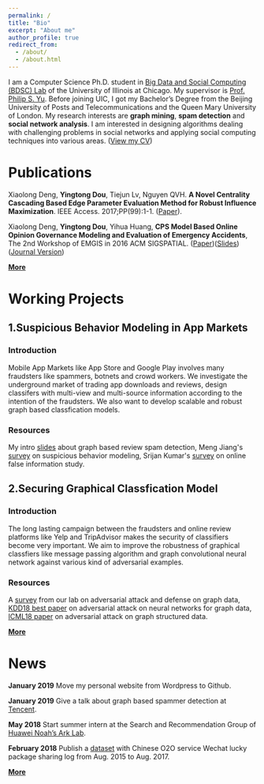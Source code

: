```yaml
---
permalink: /
title: "Bio"
excerpt: "About me"
author_profile: true
redirect_from: 
  - /about/
  - /about.html
---
```


I am a Computer Science Ph.D. student in [Big Data and Social Computing (BDSC) Lab](https://bdsc.lab.uic.edu/) of the University of Illinois at Chicago. My supervisor is [Prof. Philip S. Yu](https://www.cs.uic.edu/PSYu/). Before joining UIC, I got my Bachelor’s Degree from the Beijing University of Posts and Telecommunications and the Queen Mary University of London. My research interests are **graph mining**, **spam detection** and **social network analysis**. I am interested in designing algorithms dealing with challenging problems in social networks and applying social computing techniques into various areas.  ([View my CV](http://ytongdou.com/files/The%20CV%20of%20Yingtong%20Dou.pdf)) 

Publications
======
Xiaolong Deng, **Yingtong Dou**, Tiejun Lv, Nguyen QVH. **A Novel Centrality Cascading Based Edge Parameter Evaluation Method for Robust Influence Maximization**. IEEE Access. 2017;PP(99):1-1. ([Paper](http://ytongdou.com/files/A%20Novel%20Centrality%20Cascading%20Based%20Edge%20Parameter%20Evaluation%20Method%20for%20Robust%20Influence%20Maximization.pdf)).

Xiaolong Deng, **Yingtong Dou**, Yihua Huang, **CPS Model Based Online Opinion Governance Modeling and Evaluation of Emergency Accidents**, The 2nd Workshop of EMGIS in 2016 ACM SIGSPATIAL. ([Paper](http://ytongdou.com/files/CPS%20model%20based%20online%20opinion%20governance%20modeling%20and%20evaluation%20of%20emergency%20accidents.pdf))([Slides](http://ytongdou.com/files/CPS%20Model%20based%20opinion.pdf))([Journal Version](http://ytongdou.com/files/Efficient%20CPS%20model%20based%20online%20opinion%20governance%20modeling%20and%20evaluation%20for%20emergency%20accidents.pdf))

**[More](http://ytongdou.com/publications)**

Working Projects
======
## 1.Suspicious Behavior Modeling in App Markets
### Introduction
Mobile App Markets like App Store and Google Play involves many fraudsters like spammers, botnets and crowd workers. We investigate the underground market of trading app downloads and reviews, design classifers with multi-view and multi-source information according to the intention of the fraudsters. We also want to develop scalable and robust graph based classfication models.
### Resources
My intro [slides](http://ytongdou.com/files/Review%20Spam%20Detection.pdf) about graph based review spam detection, Meng Jiang's [survey](http://www.meng-jiang.com/pubs/survey-suspicious-issi16/survey-suspicious-issi16-paper.pdf) on suspicious behavior modeling, Srijan Kumar's [survey](https://arxiv.org/abs/1804.08559) on online false information study. 
## 2.Securing Graphical Classfication Model
### Introduction
The long lasting campaign between the fraudsters and online review platforms like Yelp and TripAdvisor makes the security of classifiers become very important. We aim to improve the robustness of  graphical classfiers like message passing algorithm and graph convolutional neural network against various kind of adversarial examples.
### Resources
A [survey](https://arxiv.org/abs/1812.10528) from our lab on adversarial attack and defense on graph data, [KDD18 best paper](https://www.kixlab.org/courses/i2r/resource/review_paper/Adversarial_Attacks_on_neural_Networks_for_Graph_Data_Zugner.pdf) on adversarial attack on neural networks for graph data, [ICML18 paper](https://arxiv.org/pdf/1806.02371.pdf) on adversarial attack on graph structured data.

**[More](http://ytongdou.com/projects)**

News
======
**January 2019** Move my personal website from Wordpress to Github.

**January 2019** Give a talk about graph based spammer detection at [Tencent](https://beacon.qq.com).

**May 2018** Start summer intern at the Search and Recommendation Group of [Huawei Noah’s Ark Lab](http://www.noahlab.com.hk/#/home).

**February 2018** Publish a [dataset](http://ytongdou.com/files/WechatLog.zip) with Chinese O2O service Wechat lucky package sharing log from Aug. 2015 to Aug. 2017.

**[More](http://ytongdou.com)**

<!-- 2017-10-20 An article is published on IEEE Access.

2017-08-15 Start my Ph.D. at the University of Illinois at Chicago.

2017-06-29 Graduate from BUPT and QMUL and was awarded as the Beijing Excellent Graduate.

2017-04-03 Decide to join the BDSC Lab at the University of Illinois at Chicago under the supervision of Prof. Philip Yu.

2017-03-05 Join D-Lab in the Institute for Data Science of Tsinghua University as a research volunteer.

2016-09-28 A paper is accepted by the 2nd workshop of EMGIS in 2016 ACM SIGSPATIAL.

2016-08-26 Attend PyData 2016 at UIC.

2016-08-17  A paper is accepted by ICKEA 2016 for oral presentation.

2016-08-12  Fly to San Francisco attending SIGKDD 2016.

2016-07-15  Fly to Chicago for the summer intern in UIC Big Data and Social Computing Lab.

2016-07-05 A paper is accepted as a short paper by SKG 2016 for oral presentation.

2016-06-15 Attend ICDSC 2016 in Changsha. -->
